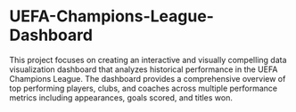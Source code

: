 # UEFA-Champions-League-Dashboard
This project focuses on creating an interactive and visually compelling data visualization dashboard that analyzes historical performance in the UEFA Champions League. The dashboard provides a comprehensive overview of top performing players, clubs, and coaches across multiple performance metrics including appearances, goals scored, and titles won.
